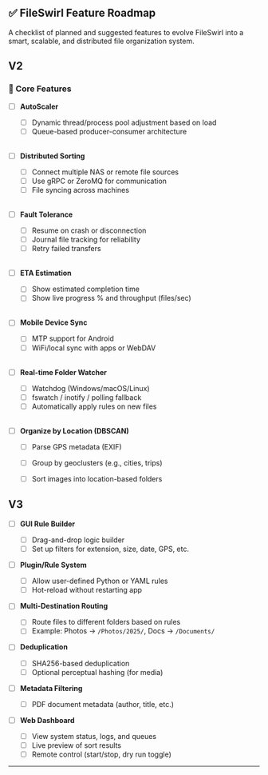 ## ✅ FileSwirl Feature Roadmap

A checklist of planned and suggested features to evolve FileSwirl into a smart, scalable, and distributed file organization system.

V2
---
### 🚀 Core Features

* [ ] **AutoScaler**

  * [ ] Dynamic thread/process pool adjustment based on load
  * [ ] Queue-based producer-consumer architecture
<br><br>
* [ ] **Distributed Sorting**

  * [ ] Connect multiple NAS or remote file sources
  * [ ] Use gRPC or ZeroMQ for communication
  * [ ] File syncing across machines
<br><br>
* [ ] **Fault Tolerance**

  * [ ] Resume on crash or disconnection
  * [ ] Journal file tracking for reliability
  * [ ] Retry failed transfers
<br><br>
* [ ] **ETA Estimation**

  * [ ] Show estimated completion time
  * [ ] Show live progress % and throughput (files/sec)
<br><br>
* [ ] **Mobile Device Sync**

  * [ ] MTP support for Android
  * [ ] WiFi/local sync with apps or WebDAV
<br><br>
* [ ] **Real-time Folder Watcher**

  * [ ] Watchdog (Windows/macOS/Linux)
  * [ ] fswatch / inotify / polling fallback
  * [ ] Automatically apply rules on new files
<br><br>

* [ ] **Organize by Location (DBSCAN)**

  * [ ] Parse GPS metadata (EXIF)
  * [ ] Group by geoclusters (e.g., cities, trips)
  * [ ] Sort images into location-based folders



V3
---

* [ ] **GUI Rule Builder**

  * [ ] Drag-and-drop logic builder
  * [ ] Set up filters for extension, size, date, GPS, etc.

* [ ] **Plugin/Rule System**

  * [ ] Allow user-defined Python or YAML rules
  * [ ] Hot-reload without restarting app

* [ ] **Multi-Destination Routing**

  * [ ] Route files to different folders based on rules
  * [ ] Example: Photos → `/Photos/2025/`, Docs → `/Documents/`

* [ ] **Deduplication**

  * [ ] SHA256-based deduplication
  * [ ] Optional perceptual hashing (for media)

* [ ] **Metadata Filtering**
  * [ ] PDF document metadata (author, title, etc.)

* [ ] **Web Dashboard**
  * [ ] View system status, logs, and queues
  * [ ] Live preview of sort results
  * [ ] Remote control (start/stop, dry run toggle)

---
